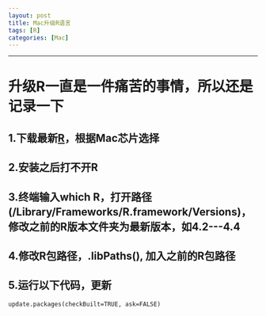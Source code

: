 ```yaml
---
layout: post
title: Mac升级R语言
tags: [R]
categories: [Mac]
---
```

------------------------------------------------------------------------

# 升级R一直是一件痛苦的事情，所以还是记录一下
## 1.下载最新[R](https://mirrors.tuna.tsinghua.edu.cn/CRAN/)，根据Mac芯片选择
## 2.安装之后打不开R
## 3.终端输入which R，打开路径(/Library/Frameworks/R.framework/Versions)，修改之前的R版本文件夹为最新版本，如4.2---4.4
## 4.修改R包路径，.libPaths(),  加入之前的R包路径
## 5.运行以下代码，更新
```
update.packages(checkBuilt=TRUE, ask=FALSE)
```
